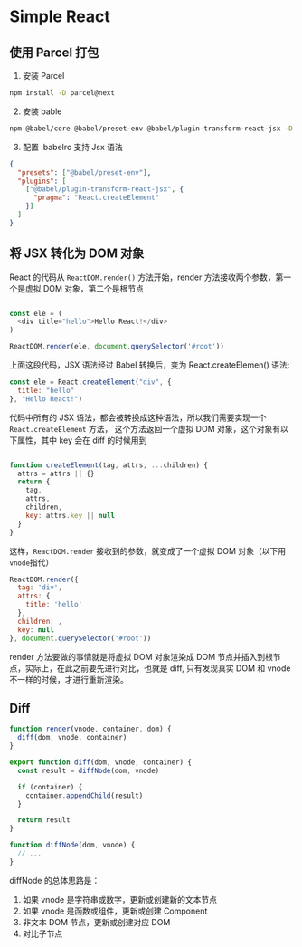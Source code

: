 # Simple React

## 使用 Parcel 打包

1. 安装 Parcel

```bash
npm install -D parcel@next
```

2. 安装 bable

```sh
npm @babel/core @babel/preset-env @babel/plugin-transform-react-jsx -D
```

3. 配置 .babelrc 支持 Jsx 语法

```json
{
  "presets": ["@babel/preset-env"],
  "plugins": [
    ["@babel/plugin-transform-react-jsx", {
      "pragma": "React.createElement"
    }]
  ]
}
```

## 将 JSX 转化为 DOM 对象

React 的代码从 `ReactDOM.render()` 方法开始，render 方法接收两个参数，第一个是虚拟 DOM 对象，第二个是根节点

```js

const ele = (
  <div title="hello">Hello React!</div>
)

ReactDOM.render(ele, document.querySelector('#root'))
```

上面这段代码，JSX 语法经过 Babel 转换后，变为 React.createElemen() 语法:

```js
const ele = React.createElement("div", {
  title: "hello"
}, "Hello React!")
```

代码中所有的 JSX 语法，都会被转换成这种语法，所以我们需要实现一个 `React.createElement` 方法， 这个方法返回一个虚拟 DOM 对象，这个对象有以下属性，其中 key 会在 diff 的时候用到

```js

function createElement(tag, attrs, ...children) {
  attrs = attrs || {}
  return {
    tag,
    attrs,
    children,
    key: attrs.key || null
  }
}
```

这样，`ReactDOM.render` 接收到的参数，就变成了一个虚拟 DOM 对象（以下用 `vnode`指代）

```js
ReactDOM.render({
  tag: 'div',
  attrs: {
    title: 'hello'
  },
  children: ,
  key: null
}, document.querySelector('#root'))
```

render 方法要做的事情就是将虚拟 DOM 对象渲染成 DOM 节点并插入到根节点，实际上，在此之前要先进行对比，也就是 diff, 只有发现真实 DOM 和 vnode 不一样的时候，才进行重新渲染。

## Diff

```js
function render(vnode, container, dom) {
  diff(dom, vnode, container)
}

export function diff(dom, vnode, container) {
  const result = diffNode(dom, vnode)

  if (container) {
    container.appendChild(result)
  }

  return result
}

function diffNode(dom, vnode) {
  // ...
}
```

diffNode 的总体思路是：

1. 如果 vnode 是字符串或数字，更新或创建新的文本节点
2. 如果 vnode 是函数或组件，更新或创建 Component
3. 非文本 DOM 节点，更新或创建对应 DOM
4. 对比子节点

